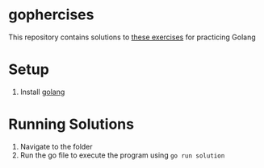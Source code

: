 # gophercises

This repository contains solutions to [these exercises](https://courses.calhoun.io/courses/cor_gophercises) for practicing Golang


# Setup

1. Install [golang](https://go.dev/doc/install)

# Running Solutions
1. Navigate to the folder
2. Run the go file to execute the program using `go run solution`
